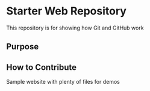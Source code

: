 # Starter Web Repository

This repository is for showing how Git and GitHub work

## Purpose

## How to Contribute

Sample website with plenty of files for demos